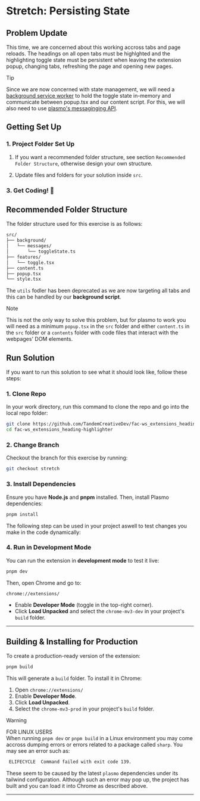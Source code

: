 # Stretch: Persisting State

## Problem Update

This time, we are concerned about this working accross tabs and page reloads. The headings on all open tabs must be highlghted and the highlighting toggle state must be persistent when leaving the extension popup, changing tabs, refreshing the page and opening new pages.

> [!TIP]
> Since we are now concerned with state management, we will need a [background service worker](https://docs.plasmo.com/framework/background-service-worker) to hold the toggle state in-memory and communicate between popup.tsx and our content script. For this, we will also need to use [plasmo's messaginging API](https://docs.plasmo.com/framework/messaging).

## Getting Set Up

### **1. Project Folder Set Up**

1. If you want a recommended folder structure, see section `Recommended Folder Structure`, otherwise design your own structure.

2. Update files and folders for your solution inside `src`.

### **3. Get Coding!** 🚀

## Recommended Folder Structure

The folder structure used for this exercise is as follows:

```bash
src/
├── background/
│   └── messages/
│       └── toggleState.ts
├── features/
│   └── toggle.tsx
├── content.ts
├── popup.tsx
└── style.tsx
```

The `utils` fodler has been deprecated as we are now targeting all tabs and this can be handled by our **background script**.

> [!NOTE]
> This is not the only way to solve this problem, but for plasmo to work you will need as a minimum `popup.tsx` in the `src` folder and either `content.ts` in the `src` folder or a `contents` folder with code files that interact with the webpages' DOM elements.

## Run Solution

If you want to run this solution to see what it should look like, follow these steps:

### **1. Clone Repo**

In your work directory, run this command to clone the repo and go into the local repo folder:

```sh
git clone https://github.com/TandemCreativeDev/fac-ws_extensions_heading-highlighter.git
cd fac-ws_extensions_heading-highlighter
```

### **2. Change Branch**

Checkout the branch for this exercise by running:

```sh
git checkout stretch
```

### **3. Install Dependencies**

Ensure you have **Node.js** and **pnpm** installed. Then, install Plasmo dependencies:

```sh
pnpm install
```

The following step can be used in your project aswell to test changes you make in the code dynamically:

### **4. Run in Development Mode**

You can run the extension in **development mode** to test it live:

```sh
pnpm dev
```

Then, open Chrome and go to:

```
chrome://extensions/
```

- Enable **Developer Mode** (toggle in the top-right corner).
- Click **Load Unpacked** and select the `chrome-mv3-dev` in your project's `build` folder.

---

## Building & Installing for Production

To create a production-ready version of the extension:

```sh
pnpm build
```

This will generate a `build` folder. To install it in Chrome:

1. Open `chrome://extensions/`
2. Enable **Developer Mode**.
3. Click **Load Unpacked**.
4. Select the `chrome-mv3-prod` in your project's `build` folder.

> [!WARNING]
> FOR LINUX USERS\
> When running `pnpm dev` or `pnpm build` in a Linux environment you may come accross dumping errors or errors related to a package called `sharp`. You may see an error such as:
>
> ```sh
>  ELIFECYCLE  Command failed with exit code 139.
> ```
>
> These seem to be caused by the latest `plasmo` dependencies under its tailwind configuration. Although such an error may pop up, the project has built and you can load it into Chrome as described above.

---
